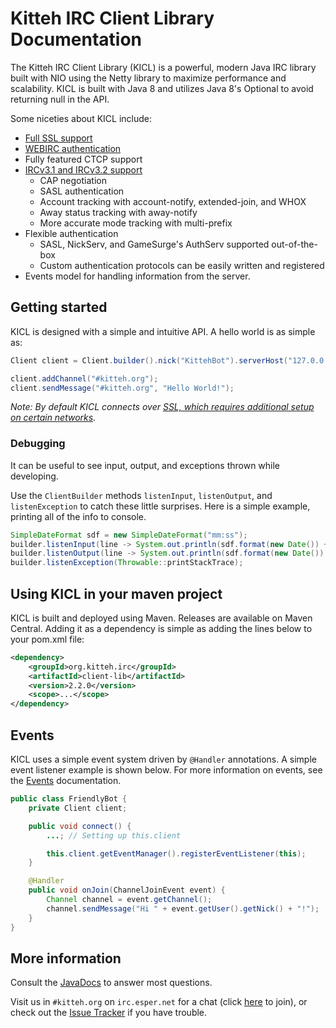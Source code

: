 # Kitteh IRC Client Library Documentation

The Kitteh IRC Client Library (KICL) is a powerful, modern Java IRC library built with NIO
using the Netty library to maximize performance and scalability. KICL is built with Java 8
and utilizes Java 8's Optional to avoid returning null in the API.

Some niceties about KICL include:

* [Full SSL support](advanced/ssl.md)
* [WEBIRC authentication](advanced/webirc.md)
* Fully featured CTCP support
* [IRCv3.1 and IRCv3.2 support](ircv3.md)
    * CAP negotiation
    * SASL authentication
    * Account tracking with account-notify, extended-join, and WHOX
    * Away status tracking with away-notify
    * More accurate mode tracking with multi-prefix
* Flexible authentication
    * SASL, NickServ, and GameSurge's AuthServ supported out-of-the-box
    * Custom authentication protocols can be easily written and registered
* Events model for handling information from the server.


## Getting started

KICL is designed with a simple and intuitive API.
A hello world is as simple as:

```java
Client client = Client.builder().nick("KittehBot").serverHost("127.0.0.1").build();

client.addChannel("#kitteh.org");
client.sendMessage("#kitteh.org", "Hello World!");
```

*Note: By default KICL connects over [SSL, which requires additional setup on certain networks](advanced/ssl.md).*

### Debugging

It can be useful to see input, output, and exceptions thrown while developing.

Use the `ClientBuilder` methods `listenInput`, `listenOutput`, and `listenException` to catch these little surprises.
Here is a simple example, printing all of the info to console.

```java
SimpleDateFormat sdf = new SimpleDateFormat("mm:ss");
builder.listenInput(line -> System.out.println(sdf.format(new Date()) + ' ' + "[I] " + line));
builder.listenOutput(line -> System.out.println(sdf.format(new Date()) + ' ' + "[O] " + line));
builder.listenException(Throwable::printStackTrace);
```

## Using KICL in your maven project

KICL is built and deployed using Maven. Releases are available on Maven Central. Adding it as a dependency is simple as adding the lines below to your pom.xml file:

```xml
<dependency>
    <groupId>org.kitteh.irc</groupId>
    <artifactId>client-lib</artifactId>
    <version>2.2.0</version>
    <scope>...</scope>
</dependency>
```

## Events

KICL uses a simple event system driven by ```@Handler``` annotations.
A simple event listener example is shown below.
For more information on events, see the [Events](events.md) documentation.

```java
public class FriendlyBot {
    private Client client;

    public void connect() {
        ...; // Setting up this.client

        this.client.getEventManager().registerEventListener(this);
    }

    @Handler
    public void onJoin(ChannelJoinEvent event) {
        Channel channel = event.getChannel();
        channel.sendMessage("Hi " + event.getUser().getNick() + "!");
    }
}
```

## More information

Consult the [JavaDocs](http://kittehorg.github.io/KittehIRCClientLib/) to answer most questions.

Visit us in `#kitteh.org` on `irc.esper.net` for a chat (click
[here](http://webchat.esper.net/?nick=kicl_...&channels=kitteh.org&prompt=1) to join), or check out the
[Issue Tracker](https://github.com/KittehOrg/KittehIRCClientLib/issues) if you have trouble.

